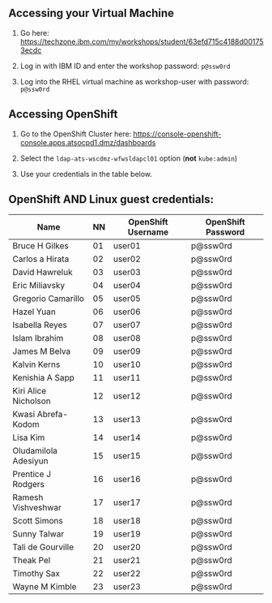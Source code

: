 ## Accessing your Virtual Machine

1. Go here: <https://techzone.ibm.com/my/workshops/student/63efd715c4188d001753ecdc>

2. Log in with IBM ID and enter the workshop password: `p@ssw0rd`

3. Log into the RHEL virtual machine as workshop-user with password: `p@ssw0rd`

## Accessing OpenShift

1. Go to the OpenShift Cluster here: <https://console-openshift-console.apps.atsocpd1.dmz/dashboards>

2. Select the `ldap-ats-wscdmz-wfwsldapcl01` option (**not** `kube:admin`)
   
3. Use your credentials in the table below. 

## OpenShift AND Linux guest credentials:

| Name                 | NN | OpenShift Username | OpenShift Password |
|----------------------|----|--------------------|--------------------|
| Bruce H Gilkes       | 01 | user01             | p@ssw0rd           |
| Carlos a Hirata      | 02 | user02             | p@ssw0rd           |
| David Hawreluk       | 03 | user03             | p@ssw0rd           |
| Eric Miliavsky       | 04 | user04             | p@ssw0rd           |
| Gregorio Camarillo   | 05 | user05             | p@ssw0rd           |
| Hazel Yuan           | 06 | user06             | p@ssw0rd           |
| Isabella Reyes       | 07 | user07             | p@ssw0rd           |
| Islam Ibrahim        | 08 | user08             | p@ssw0rd           |
| James M Belva        | 09 | user09             | p@ssw0rd           |
| Kalvin Kerns         | 10 | user10             | p@ssw0rd           |
| Kenishia A Sapp      | 11 | user11             | p@ssw0rd           |
| Kiri Alice Nicholson | 12 | user12             | p@ssw0rd           |
| Kwasi Abrefa-Kodom   | 13 | user13             | p@ssw0rd           |
| Lisa Kim             | 14 | user14             | p@ssw0rd           |
| Oludamilola Adesiyun | 15 | user15             | p@ssw0rd           |
| Prentice J Rodgers   | 16 | user16             | p@ssw0rd           |
| Ramesh Vishveshwar   | 17 | user17             | p@ssw0rd           |
| Scott Simons         | 18 | user18             | p@ssw0rd           |
| Sunny Talwar         | 19 | user19             | p@ssw0rd           |
| Tali de Gourville    | 20 | user20             | p@ssw0rd           |
| Theak Pel            | 21 | user21             | p@ssw0rd           |
| Timothy Sax          | 22 | user22             | p@ssw0rd           |
| Wayne M Kimble       | 23 | user23             | p@ssw0rd           |